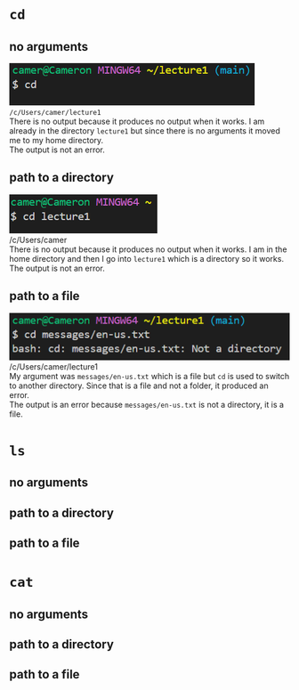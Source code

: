 # `cd`
## no arguments
![Image](https://github.com/camunkefer/cse15l-lab-reports/blob/main/Screenshot%202024-04-07%20182058.png) <br>
`/c/Users/camer/lecture1` <br>
There is no output because it produces no output when it works. I am already in the directory `lecture1` but since there is no arguments it moved me to my home directory. <br>
The output is not an error. <br>

## path to a directory
![Image](https://github.com/camunkefer/cse15l-lab-reports/blob/main/Screenshot%202024-04-07%20182105.png) <br>
/c/Users/camer <br>
There is no output because it produces no output when it works. I am in the home directory and then I go into `lecture1` which is a directory so it works. <br>
The output is not an error. <br>

## path to a file
![Image](https://github.com/camunkefer/cse15l-lab-reports/blob/main/Screenshot%202024-04-07%20182121.png) <br>
/c/Users/camer/lecture1 <br>
My argument was `messages/en-us.txt` which is a file but `cd` is used to switch to another directory. Since that is a file and not a folder, it produced an error. <br>
The output is an error because `messages/en-us.txt` is not a directory, it is a file. <br>

# `ls`
## no arguments
## path to a directory
## path to a file
# `cat`
## no arguments
## path to a directory
## path to a file
